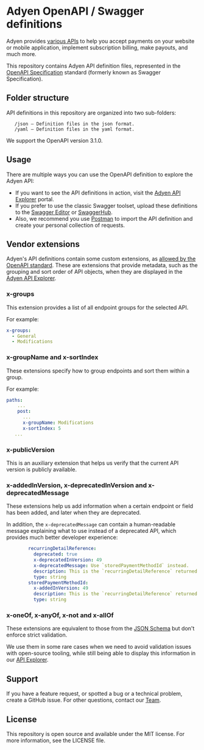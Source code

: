 # Adyen OpenAPI / Swagger definitions

Adyen provides [various APIs](https://docs.adyen.com) to help you accept payments on your website or mobile application, implement subscription billing, make payouts, and much more.

This repository contains Adyen API definition files, represented in the [OpenAPI Specification](https://www.openapis.org/) standard (formerly known as Swagger Specification).

## Folder structure

API definitions in this repository are organized into two sub-folders:

```
   /json – Definition files in the json format.
   /yaml – Definition files in the yaml format.
```

We support the OpenAPI version 3.1.0.

## Usage
  
There are multiple ways you can use the OpenAPI definition to explore the Adyen API:
-	If you want to see the API definitions in action, visit the [Adyen API Explorer](https://docs.adyen.com/api-explorer/) portal.
-	If you prefer to use the classic Swagger toolset, upload these definitions to the [Swagger Editor](http://editor.swagger.io/) or [SwaggerHub](https://swaggerhub.com/).
-	Also, we recommend you use [Postman](https://www.getpostman.com/postman) to import the API definition and create your personal collection of requests.

## Vendor extensions

Adyen's API definitions contain some custom extensions, as [allowed by the OpenAPI standard](https://swagger.io/docs/specification/openapi-extensions/). These are extensions that provide metadata, such as the grouping and sort order of API objects, when they are displayed in the [Adyen API Explorer](https://docs.adyen.com/api-explorer/).

### x-groups

This extension provides a list of all endpoint groups for the selected API.

For example:

``` yaml
x-groups:
  - General
  - Modifications
```

### x-groupName and x-sortIndex

These extensions specify how to group endpoints and sort them within a group.

For example:

``` yaml
paths:
    ...
    post:
      ...
      x-groupName: Modifications
      x-sortIndex: 5
   ...
```

### x-publicVersion

This is an auxiliary extension that helps us verify that the current API version is publicly available.

### x-addedInVersion, x-deprecatedInVersion and x-deprecatedMessage

These extensions help us add information when a certain endpoint or field has been added, and later when they are deprecated. 

In addition, the `x-deprecatedMessage` can contain a human-readable message explaining what to use instead of a deprecated API, which provides much better developer experience:

``` yaml
        recurringDetailReference:
          deprecated: true
          x-deprecatedInVersion: 49
          x-deprecatedMessage: Use `storedPaymentMethodId` instead.
          description: This is the `recurringDetailReference` returned in the response when you created the token.
          type: string
        storedPaymentMethodId:
          x-addedInVersion: 49
          description: This is the `recurringDetailReference` returned in the response when you created the token.
          type: string
```

### x-oneOf, x-anyOf, x-not and x-allOf

These extensions are equivalent to those from the [JSON Schema](https://json-schema.org/understanding-json-schema/reference/combining.html) but don't enforce strict validation.

We use them in some rare cases when we need to avoid validation issues with open-source tooling, while still being able to display this information in our [API Explorer](https://docs.adyen.com/api-explorer/).

## Support
  
If you have a feature request, or spotted a bug or a technical problem, create a GitHub issue. For other questions, contact our [Team](https://www.adyen.help/hc/en-us/community/topics).
  
## License 

This repository is open source and available under the MIT license. For more information, see the LICENSE file.

